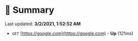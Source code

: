 # 📖 Summary
Last updated: **3/2/2021, 1:52:52 AM**

- `GET` [https://google.com](https://google.com) - **Up** (121ms)
